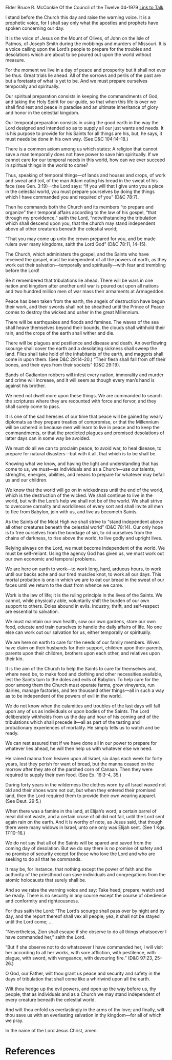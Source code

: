 Elder Bruce R. McConkie
Of the Council of the Twelve
04-1979
[Link to Talk](https://www.churchofjesuschrist.org/study/general-conference/1979/04/stand-independent-above-all-other-creatures?lang=eng)

I stand before the Church this day and raise the warning voice. It is a prophetic voice, for I shall say only what the apostles and prophets have spoken concerning our day.

It is the voice of Jesus on the Mount of Olives, of John on the Isle of Patmos, of Joseph Smith during the mobbings and murders of Missouri. It is a voice calling upon the Lord’s people to prepare for the troubles and desolations which are about to be poured out upon the world without measure.

For the moment we live in a day of peace and prosperity but it shall not ever be thus. Great trials lie ahead. All of the sorrows and perils of the past are but a foretaste of what is yet to be. And we must prepare ourselves temporally and spiritually.

Our spiritual preparation consists in keeping the commandments of God, and taking the Holy Spirit for our guide, so that when this life is over we shall find rest and peace in paradise and an ultimate inheritance of glory and honor in the celestial kingdom.

Our temporal preparation consists in using the good earth in the way the Lord designed and intended so as to supply all our just wants and needs. It is his purpose to provide for his Saints for all things are his, but, he says, it must needs be done in his own way. (See D&C 104:14–18.)

There is a common axiom among us which states: A religion that cannot save a man temporally does not have power to save him spiritually. If we cannot care for our temporal needs in this world, how can we ever succeed in spiritual things in the world to come?

Thus, speaking of temporal things—of lands and houses and crops, of work and sweat and toil, of the man Adam eating his bread in the sweat of his face (see Gen. 3:19)—the Lord says: “If you will that I give unto you a place in the celestial world, you must prepare yourselves by doing the things which I have commanded you and required of you” (D&C 78:7).

Then he commands both the Church and its members “to prepare and organize” their temporal affairs according to the law of his gospel, “that through my providence,” saith the Lord, “notwithstanding the tribulation which shall descend upon you, that the church may stand independent above all other creatures beneath the celestial world;

“That you may come up unto the crown prepared for you, and be made rulers over many kingdoms, saith the Lord God” (D&C 78:11, 14–15).

The Church, which administers the gospel, and the Saints who have received the gospel, must be independent of all the powers of earth, as they work out their salvation—temporally and spiritually—with fear and trembling before the Lord!

Be it remembered that tribulations lie ahead. There will be wars in one nation and kingdom after another until war is poured out upon all nations and two hundred million men of war mass their armaments at Armageddon.

Peace has been taken from the earth, the angels of destruction have begun their work, and their swords shall not be sheathed until the Prince of Peace comes to destroy the wicked and usher in the great Millennium.

There will be earthquakes and floods and famines. The waves of the sea shall heave themselves beyond their bounds, the clouds shall withhold their rain, and the crops of the earth shall wither and die.

There will be plagues and pestilence and disease and death. An overflowing scourge shall cover the earth and a desolating sickness shall sweep the land. Flies shall take hold of the inhabitants of the earth, and maggots shall come in upon them. (See D&C 29:14–20.) “Their flesh shall fall from off their bones, and their eyes from their sockets” (D&C 29:19).

Bands of Gadianton robbers will infest every nation, immorality and murder and crime will increase, and it will seem as though every man’s hand is against his brother.

We need not dwell more upon these things. We are commanded to search the scriptures where they are recounted with force and fervor, and they shall surely come to pass.

It is one of the sad heresies of our time that peace will be gained by weary diplomats as they prepare treaties of compromise, or that the Millennium will be ushered in because men will learn to live in peace and to keep the commandments, or that the predicted plagues and promised desolations of latter days can in some way be avoided.

We must do all we can to proclaim peace, to avoid war, to heal disease, to prepare for natural disasters—but with it all, that which is to be shall be.

Knowing what we know, and having the light and understanding that has come to us, we must—as individuals and as a Church—use our talents, strengths, energies, abilities, and means to prepare for whatever may befall us and our children.

We know that the world will go on in wickedness until the end of the world, which is the destruction of the wicked. We shall continue to live in the world, but with the Lord’s help we shall not be of the world. We shall strive to overcome carnality and worldliness of every sort and shall invite all men to flee from Babylon, join with us, and live as becometh Saints.

As the Saints of the Most High we shall strive to “stand independent above all other creatures beneath the celestial world” (D&C 78:14). Our only hope is to free ourselves from the bondage of sin, to rid ourselves from the chains of darkness, to rise above the world, to live godly and upright lives.

Relying always on the Lord, we must become independent of the world. We must be self-reliant. Using the agency God has given us, we must work out our own economic and temporal problems.

We are here on earth to work—to work long, hard, arduous hours, to work until our backs ache and our tired muscles knot, to work all our days. This mortal probation is one in which we are to eat our bread in the sweat of our faces until we return to the dust from whence we came.

Work is the law of life; it is the ruling principle in the lives of the Saints. We cannot, while physically able, voluntarily shift the burden of our own support to others. Doles abound in evils. Industry, thrift, and self-respect are essential to salvation.

We must maintain our own health, sow our own gardens, store our own food, educate and train ourselves to handle the daily affairs of life. No one else can work out our salvation for us, either temporally or spiritually.

We are here on earth to care for the needs of our family members. Wives have claim on their husbands for their support, children upon their parents, parents upon their children, brothers upon each other, and relatives upon their kin.

It is the aim of the Church to help the Saints to care for themselves and, where need be, to make food and clothing and other necessities available, lest the Saints turn to the doles and evils of Babylon. To help care for the poor among them the Church must operate farms, grow vineyards, run dairies, manage factories, and ten thousand other things—all in such a way as to be independent of the powers of evil in the world.

We do not know when the calamities and troubles of the last days will fall upon any of us as individuals or upon bodies of the Saints. The Lord deliberately withholds from us the day and hour of his coming and of the tribulations which shall precede it—all as part of the testing and probationary experiences of mortality. He simply tells us to watch and be ready.

We can rest assured that if we have done all in our power to prepare for whatever lies ahead, he will then help us with whatever else we need.

He rained manna from heaven upon all Israel, six days each week for forty years, lest they perish for want of bread, but the manna ceased on the morrow after they ate of the parched corn of Canaan. Then they were required to supply their own food. (See Ex. 16:3–4, 35.)

During forty years in the wilderness the clothes worn by all Israel waxed not old and their shoes wore not out, but when they entered their promised land, then the Lord required them to provide their own wearing apparel. (See Deut. 29:5.)

When there was a famine in the land, at Elijah’s word, a certain barrel of meal did not waste, and a certain cruse of oil did not fail, until the Lord sent again rain on the earth. And it is worthy of note, as Jesus said, that though there were many widows in Israel, unto one only was Elijah sent. (See 1 Kgs. 17:10–16.)

We do not say that all of the Saints will be spared and saved from the coming day of desolation. But we do say there is no promise of safety and no promise of security except for those who love the Lord and who are seeking to do all that he commands.

It may be, for instance, that nothing except the power of faith and the authority of the priesthood can save individuals and congregations from the atomic holocausts that surely shall be.

And so we raise the warning voice and say: Take heed; prepare; watch and be ready. There is no security in any course except the course of obedience and conformity and righteousness.

For thus saith the Lord: “The Lord’s scourge shall pass over by night and by day, and the report thereof shall vex all people; yea, it shall not be stayed until the Lord come; …

“Nevertheless, Zion shall escape if she observe to do all things whatsoever I have commanded her,” saith the Lord.

“But if she observe not to do whatsoever I have commanded her, I will visit her according to all her works, with sore affliction, with pestilence, with plague, with sword, with vengeance, with devouring fire.” (D&C 97:23, 25–26.)

O God, our Father, wilt thou grant us peace and security and safety in the days of tribulation that shall come like a whirlwind upon all the earth.

Wilt thou hedge up the evil powers, and open up the way before us, thy people, that as individuals and as a Church we may stand independent of every creature beneath the celestial world.

And wilt thou enfold us everlastingly in the arms of thy love; and finally, wilt thou save us with an everlasting salvation in thy kingdom—for all of which we pray.

In the name of the Lord Jesus Christ, amen.

# References
